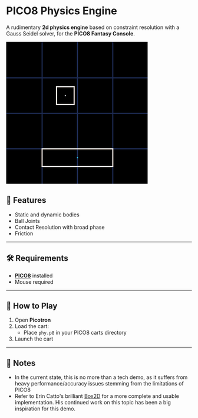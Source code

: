 # PICO8 Physics Engine
A rudimentary **2d physics engine** based on constraint resolution with a Gauss Seidel solver, for the **PICO8 Fantasy Console**.

![](./phy_0.gif)

## 🎯 Features

- Static and dynamic bodies
- Ball Joints
- Contact Resolution with broad phase
- Friction

---

## 🛠 Requirements

- [**PICO8**](https://www.lexaloffle.com/pico-8.php) installed  
- Mouse required

---

## 🚀 How to Play

1. Open **Picotron**
2. Load the cart:  
   - Place `phy.p8` in your PICO8 carts directory
3. Launch the cart

---

## 📝 Notes

- In the current state, this is no more than a tech demo, as it suffers from heavy performance/accuracy issues stemming from the limitations of PICO8
- Refer to Erin Catto's brilliant [Box2D](https://github.com/erincatto/box2d) for a more complete and usable implementation. His continued work on this topic has been a big inspiration for this demo.
